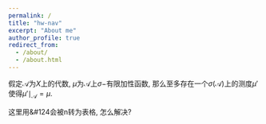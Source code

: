 ```yaml
---
permalink: /
title: "hw-nav"
excerpt: "About me"
author_profile: true
redirect_from: 
  - /about/
  - /about.html
---
```


假定$\mathcal{A}$为$X$上的代数, $\mu$为$\mathcal{A}$上$\sigma-$有限加性函数, 那么至多存在一个$\sigma(\mathcal{A})$上的测度$\mu'$使得$\mu'\mid_\mathcal{A}=\mu$.

这里用&#124会被n转为表格, 怎么解决?








